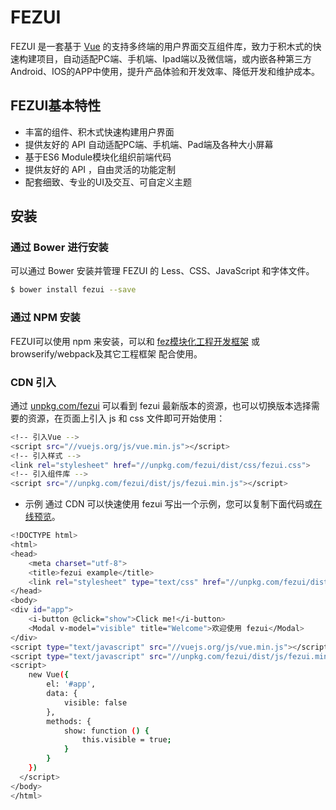 # FEZUI

FEZUI 是一套基于 [Vue](https://github.com/vuejs/vue)  的支持多终端的用户界面交互组件库，致力于积木式的快速构建项目，自动适配PC端、手机端、Ipad端以及微信端，或内嵌各种第三方Android、IOS的APP中使用，提升产品体验和开发效率、降低开发和维护成本。

## FEZUI基本特性
- 丰富的组件、积木式快速构建用户界面
- 提供友好的 API 自动适配PC端、手机端、Pad端及各种大小屏幕
- 基于ES6 Module模块化组织前端代码
- 提供友好的 API ，自由灵活的功能定制
- 配套细致、专业的UI及交互、可自定义主题

## 安装
### 通过 Bower 进行安装
可以通过 Bower 安装并管理 FEZUI 的 Less、CSS、JavaScript 和字体文件。

````bash
$ bower install fezui --save
````

### 通过 NPM 安装

FEZUI可以使用 npm 来安装，可以和 [fez模块化工程开发框架](https://github.com/furic-zhao/fez) 或 browserify/webpack及其它工程框架 配合使用。

### CDN 引入

通过 [unpkg.com/fezui](https://unpkg.com/fezui/) 可以看到 fezui 最新版本的资源，也可以切换版本选择需要的资源，在页面上引入 js 和 css 文件即可开始使用：

````bash
<!-- 引入Vue -->
<script src="//vuejs.org/js/vue.min.js"></script>
<!-- 引入样式 -->
<link rel="stylesheet" href="//unpkg.com/fezui/dist/css/fezui.css">
<!-- 引入组件库 -->
<script src="//unpkg.com/fezui/dist/js/fezui.min.js"></script>
````

- 示例
通过 CDN 可以快速使用 fezui 写出一个示例，您可以复制下面代码或[在线预览](http://output.jsbin.com/dahenov)。

````bash
<!DOCTYPE html>
<html>
<head>
    <meta charset="utf-8">
    <title>fezui example</title>
    <link rel="stylesheet" type="text/css" href="//unpkg.com/fezui/dist/css/fezui.css">
</head>
<body>
<div id="app">
    <i-button @click="show">Click me!</i-button>
    <Modal v-model="visible" title="Welcome">欢迎使用 fezui</Modal>
</div>
<script type="text/javascript" src="//vuejs.org/js/vue.min.js"></script>
<script type="text/javascript" src="//unpkg.com/fezui/dist/js/fezui.min.js"></script>
<script>
    new Vue({
        el: '#app',
        data: {
            visible: false
        },
        methods: {
            show: function () {
                this.visible = true;
            }
        }
    })
  </script>
</body>
</html>
````